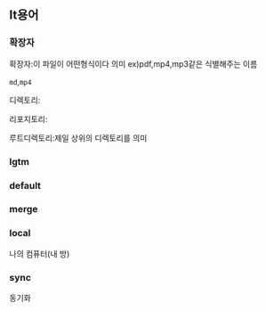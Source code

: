 
## It용어




### 확장자

확장자:이 파일이 어떤형식이다 의미 ex)pdf,mp4,mp3같은 식별해주는 이름

`md`,`mp4`

디렉토리:

리포지토리:

루트디렉토리:제일 상위의 디렉토리를 의미

### lgtm

### default

### merge


### local

나의 컴퓨터(내 방)

### sync

동기화